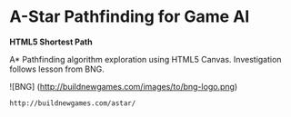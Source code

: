 # A-Star Pathfinding for Game AI

**HTML5 Shortest Path**

A* Pathfinding algorithm exploration using HTML5 Canvas. Investigation follows lesson from BNG.

![BNG] (http://buildnewgames.com/images/to/bng-logo.png)

```
http://buildnewgames.com/astar/
```

